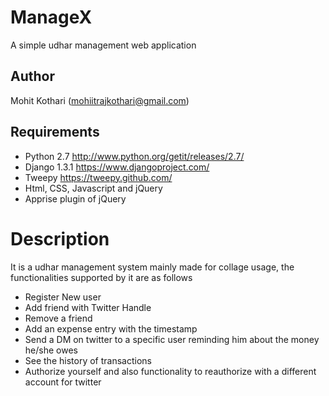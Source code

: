 ManageX
========
A simple udhar management web application 

Author
-------
Mohit Kothari (mohiitrajkothari@gmail.com)

Requirements
------------

* Python 2.7 http://www.python.org/getit/releases/2.7/
* Django 1.3.1 https://www.djangoproject.com/
* Tweepy https://tweepy.github.com/
* Html, CSS, Javascript and jQuery
* Apprise plugin of jQuery

Description
===========
It is a udhar management system mainly made for collage usage, the functionalities supported by it are as follows

* Register New user
* Add friend with Twitter Handle
* Remove a friend
* Add an expense entry with the timestamp
* Send a DM on twitter to a specific user reminding him about the money he/she owes
* See the history of transactions
* Authorize yourself and also functionality to reauthorize with a different account for twitter


